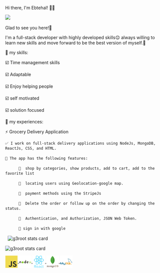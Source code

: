 
Hi there, I'm Ebtehal! 👋🔥 

<img  src="https://export-download.canva.com/DaWQ0/DAFd8cDaWQ0/12/0/0001-1405526682.png?X-Amz-Algorithm=AWS4-HMAC-SHA256&X-Amz-Credential=AKIAJHKNGJLC2J7OGJ6Q%2F20230322%2Fus-east-1%2Fs3%2Faws4_request&X-Amz-Date=20230322T220035Z&X-Amz-Expires=74459&X-Amz-Signature=eb39864fd91e0c5dfa9a6e0c9d3ffab6b65a00f58e8e645962f7e5c1b5c7a15e&X-Amz-SignedHeaders=host&response-content-disposition=attachment%3B%20filename%2A%3DUTF-8%27%27Navy%2520Geometric%2520Technology%2520LinkedIn%2520Banner.png&response-expires=Thu%2C%2023%20Mar%202023%2018%3A41%3A34%20GMT"  >

Glad to see you here!👋

I'm a full-stack developer with highly developed skills😌
always willing to learn new skills and move forward to be the best version of myself.💪

📄 my skills:

   ☑️ Time management skills
   
   ☑️ Adaptable
   
   ☑️ Enjoy helping people
   
   ☑️ self motivated
   
   ☑️ solution focused
   

📄 my experiences:

   ⚡️ Grocery Delivery Application
   
    ✅ I work on full-stack delivery applications using NodeJs, MongoDB, ReactJs, CSS, and HTML.
    
    🔻 The app has the following features:
    
          🔶  shop by categories, show products, add to cart, add to the favorite list
          
          🔶  locating users using Geolocation-google map.
          
          🔶  payment methods using the StripeJs
          
          🔶  Delete the order or follow up on the order by changing the status.
          
          🔶  Authentication, and Authorization, JSON Web Token.
          
          🔶 sign in with google
          
          

<p>&nbsp;
<img align="center" src="https://github-readme-stats.vercel.app/api?username=g3root&show_icons=true&theme=dark&title_color=000000&text_color=000000&bg_color=ffffff&hide_border=true" alt="g3root stats card" /></p>
<p>
<img align="center" src="https://github-readme-stats.vercel.app/api/top-langs?username=g3root&theme=default&title_color=000000&text_color=000000&bg_color=ffffff&hide_border=true&layout=compact" alt="g3root stats card" /></p>
<a href="https://developer.mozilla.org/en-US/docs/Web/JavaScript" target="blank">
<img align="center" src="https://raw.githubusercontent.com/devicons/devicon/master/icons/javascript/javascript-original.svg" alt="JavaScript" height="40" width="40" />
</a>
<a href="https://nodejs.org" target="blank">
<img align="center" src="https://raw.githubusercontent.com/devicons/devicon/master/icons/nodejs/nodejs-original-wordmark.svg" alt="Node.js" height="40" width="40" />
</a>
          <a href="https://reactjs.org/" target="blank">
<img align="center" src="https://raw.githubusercontent.com/devicons/devicon/master/icons/react/react-original-wordmark.svg" alt="React" height="40" width="40" />
</a>
<a href="https://www.mongodb.com/" target="blank">
<img align="center" src="https://raw.githubusercontent.com/devicons/devicon/master/icons/mongodb/mongodb-original-wordmark.svg" alt="MongoDB" height="40" width="40" />
</a>
<a href="https://www.mysql.com/" target="blank">
<img align="center" src="https://raw.githubusercontent.com/devicons/devicon/master/icons/mysql/mysql-original-wordmark.svg" alt="MySQL" height="40" width="40" />
</a>

